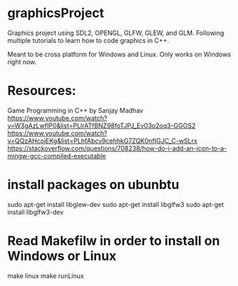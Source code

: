 # graphicsProject
Graphics project using SDL2, OPENGL, GLFW, GLEW, and GLM. Following multiple tutorials to learn how to code graphics in C++.

Meant to be cross platform for Windows and Linux. Only works on Windows right now.

# Resources:
  Game Programming in C++ by Sanjay Madhav  
  https://www.youtube.com/watch?v=W3gAzLwfIP0&list=PLlrATfBNZ98foTJPJ_Ev03o2oq3-GGOS2  
  https://www.youtube.com/watch?v=QQzAHcojEKg&list=PLhfAbcv9cehhkG7ZQK0nfIGJC_C-wSLrx  
  https://stackoverflow.com/questions/708238/how-do-i-add-an-icon-to-a-mingw-gcc-compiled-executable  

# install packages on ubunbtu
sudo apt-get install libglew-dev
sudo apt-get install libglfw3
sudo apt-get install libglfw3-dev

# Read Makefilw in order to install on Windows or Linux
make linux
make runLinux
